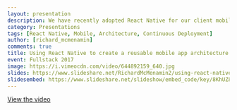 ```yaml
---
layout: presentation
description: We have recently adopted React Native for our client mobile projects. This talk will cover some of the challenges faced and the choices made, from choosing the best routing library to deploying and updating apps. I also include a comparison of React Native and alternative mobile solutions and the relative merits of each.
category: Presentations
tags: [React Native, Mobile, Architecture, Continuous Deployment]
author: [richard_mcmenamin]
comments: true
title: Using React Native to create a reusable mobile app architecture
event: Fullstack 2017
image: https://i.vimeocdn.com/video/644892159_640.jpg
slides: https://www.slideshare.net/RichardMcMenamin2/using-react-native-to-create-a-reusable-mobile-app-architecture
slidesembed: https://www.slideshare.net/slideshow/embed_code/key/8KhUZ87Av4tOBO
---
```

[View the video](https://skillsmatter.com/skillscasts/10369-lightning-talk-using-react-native-to-create-a-reusable-mobile-app-architecture-intermediate#video)
